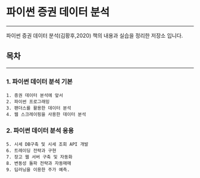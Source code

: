 # 파이썬 증권 데이터 분석
---
파이썬 증권 데이터 분석(김황후,2020) 책의 내용과 실습을 정리한 저장소 입니다. 

## **목차**
---
### 1. 파이썬 데이터 분석 기본

    1. 증권 데이터 분석에 앞서
    2. 파이썬 프로그래밍
    3. 팬더스를 활용한 데이터 분석
    4. 웹 스크레이핑을 사용한 데이터 분석


### 2. 파이썬 데이터 분석 응용

    5. 시세 DB구축 및 시세 조회 API 개발
    6. 트레이딩 전략과 구현
    7. 장고 웹 서버 구축 및 자동화
    8. 변동성 돌파 전략과 자동매매
    9. 딥러닝을 이용한 주가 예측.